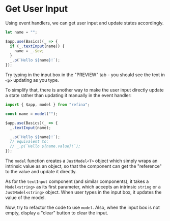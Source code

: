 # Get User Input

Using event handlers, we can get user input and update states accordingly.

```ts
let name = "";

$app.use(Basics)(_ => {
  if (_.textInput(name)) {
    name = _.$ev;
  }
  _.p(`Hello ${name}!`);
});
```

Try typing in the input box in the "PREVIEW" tab - you should see the text in `<p>` updating as you type.

To simplify that, there is another way to make the user input directly update a state rather than updating it manually in the event handler:

```ts
import { $app, model } from "refina";

const name = model("");

$app.use(Basics)(_ => {
  _.textInput(name);

  _.p(`Hello ${name}!`);
  // equivalent to:
  // _.p(`Hello ${name.value}!`);
});
```

The `model` function creates a `JustModel<T>` object which simply wraps an intrinsic value as an object, so that the component can get the "reference" to the value and update it directly.

As for the `textInput` component (and similar components), it takes a `Model<string>` as its first parameter, which accepts an intrinsic `string` or a `JustModel<string>` object. When user types in the input box, it updates the value of the model.

Now, try to refactor the code to use `model`. Also, when the input box is not empty, display a "clear" button to clear the input.
